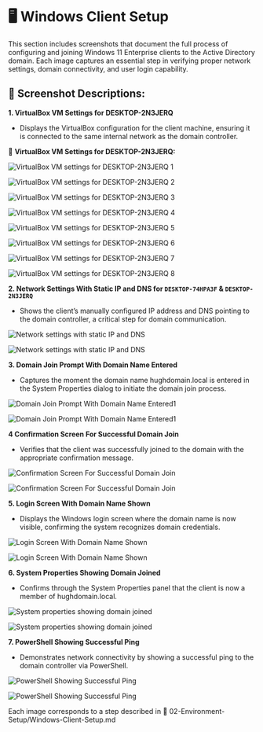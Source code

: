 # 🖥️ Windows Client Setup
This section includes screenshots that document the full process of configuring and joining Windows 11 Enterprise clients to the Active Directory domain. Each image captures an essential step in verifying proper network settings, domain connectivity, and user login capability.

## 📸 Screenshot Descriptions:

**1. VirtualBox VM Settings for DESKTOP-2N3JERQ**
- Displays the VirtualBox configuration for the client machine, ensuring it is connected to the same internal network as the domain controller.

📸 **VirtualBox VM Settings for DESKTOP-2N3JERQ:**

![VirtualBox VM settings for DESKTOP-2N3JERQ 1](https://github.com/user-attachments/assets/3b785c61-b39c-4bbf-8f2b-835eb31921fe)

![VirtualBox VM settings for DESKTOP-2N3JERQ 2](https://github.com/user-attachments/assets/796dd80a-70fe-4fc6-a990-0032bd4d966f)

![VirtualBox VM settings for DESKTOP-2N3JERQ 3](https://github.com/user-attachments/assets/e0dd9fb2-2906-4ffd-b09c-ed9d6ddec9fd)

![VirtualBox VM settings for DESKTOP-2N3JERQ 4](https://github.com/user-attachments/assets/2569c935-b009-4b5a-a89a-a43f24f185eb)

![VirtualBox VM settings for DESKTOP-2N3JERQ 5](https://github.com/user-attachments/assets/1dfa3395-88ea-43cd-b2b9-6244dde283f3)

![VirtualBox VM settings for DESKTOP-2N3JERQ 6](https://github.com/user-attachments/assets/096aa30b-7818-4bfd-bde1-cc75df1d117d)

![VirtualBox VM settings for DESKTOP-2N3JERQ 7](https://github.com/user-attachments/assets/c39d4368-7aab-4a02-b633-e74398ba9ce6)

![VirtualBox VM settings for DESKTOP-2N3JERQ 8](https://github.com/user-attachments/assets/409c0327-845e-4940-b192-173071cbe949)

**2. Network Settings With Static IP and DNS for `DESKTOP-74HPA3F` & `DESKTOP-2N3JERQ`**
- Shows the client’s manually configured IP address and DNS pointing to the domain controller, a critical step for domain communication.

![Network settings with static IP and DNS](https://github.com/user-attachments/assets/df273dd0-bc9b-4550-992f-8e2aab110a8c)

![Network settings with static IP and DNS](https://github.com/user-attachments/assets/a10095ff-e4f6-4635-9459-7e0333493914)

**3. Domain Join Prompt With Domain Name Entered**
- Captures the moment the domain name hughdomain.local is entered in the System Properties dialog to initiate the domain join process.

![Domain Join Prompt With Domain Name Entered1](https://github.com/user-attachments/assets/52dfe7a0-4b2d-4716-920e-eafb4f79dca3)

![Domain Join Prompt With Domain Name Entered1](https://github.com/user-attachments/assets/52dfe7a0-4b2d-4716-920e-eafb4f79dca3)

**4 Confirmation Screen For Successful Domain Join**
- Verifies that the client was successfully joined to the domain with the appropriate confirmation message.

![Confirmation Screen For Successful Domain Join](https://github.com/user-attachments/assets/4a39927b-ba5d-4fd6-8b1a-455943c53533)

![Confirmation Screen For Successful Domain Join](https://github.com/user-attachments/assets/3dfb83d6-5da0-4982-b765-07c5135e3f95)

**5. Login Screen With Domain Name Shown**
- Displays the Windows login screen where the domain name is now visible, confirming the system recognizes domain credentials.

![Login Screen With Domain Name Shown](https://github.com/user-attachments/assets/60ffc840-6c1d-4db0-bed2-1af49fd3f053)

![Login Screen With Domain Name Shown](https://github.com/user-attachments/assets/9ff3b78a-7e31-4b3a-87c9-a9d30626c624)

**6. System Properties Showing Domain Joined**
- Confirms through the System Properties panel that the client is now a member of hughdomain.local.

![System properties showing domain joined](https://github.com/user-attachments/assets/afdbaec2-139e-44b0-a573-16005268edc4)

![System properties showing domain joined](https://github.com/user-attachments/assets/9d55c881-e968-40ee-ab5f-1b3c8baf73b3)

**7. PowerShell Showing Successful Ping**
- Demonstrates network connectivity by showing a successful ping to the domain controller via PowerShell.

![PowerShell Showing Successful Ping](https://github.com/user-attachments/assets/7920886b-afa6-45ca-87ec-83f85a2364e5)

![PowerShell Showing Successful Ping](https://github.com/user-attachments/assets/786662b4-9a08-4464-9acf-d0c0973b9002)

Each image corresponds to a step described in 📂 02-Environment-Setup/Windows-Client-Setup.md
